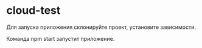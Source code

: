 # cloud-test

Для запуска приложения склонируйте проект, установите зависимости.

Команда npm start запустит приложение.

